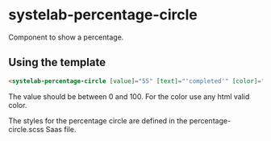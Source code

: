 # systelab-percentage-circle

Component to show a percentage.

## Using the template

```html
<systelab-percentage-circle [value]="55" [text]="'completed'" [color]="'red'"></systelab-percentage-circle>
```

The value should be between 0 and 100. For the color use any html valid color.

The styles for the percentage circle are defined in the percentage-circle.scss Saas file.
